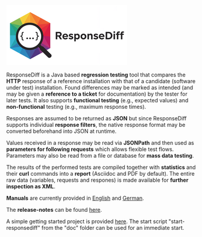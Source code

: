 <img src="doc/img/responsediff-logo_320x160.png" alt="ResponseDiff"/>

ResponseDiff is a Java based **regression testing** tool that compares the **HTTP** response of a reference installation with that of a candidate (software under test) installation.
Found differences may be marked as intended (and may be given a **reference to a ticket** for documentation) by the tester for later tests.
It also supports **functional testing** (e.g., expected values) and **non-functional** testing (e.g., maximum response times).

Responses are assumed to be returned as **JSON** but since ResponseDiff supports individual **response filters**, the native response format may be converted beforehand into JSON at runtime.

Values received in a response may be read via **JSONPath** and then used as **parameters for following requests** which allows flexible test flows. Parameters may also be read from a file or database for **mass data testing**.

The results of the performed tests are compiled together with **statistics** and their **curl** commands into a **report** (Asciidoc and PDF by default).
The entire raw data (variables, requests and respones) is made available for **further inspection as XML**.

**Manuals** are currently provided in [English](doc/manual_en.adoc) and [German](doc/manual_de.adoc).

The **release-notes** can be found [here](doc/release-notes.adoc).

A simple getting started project is provided [here](https://github.com/kreutzr/responsediff-demo). The start script "start-responsediff" from the "doc" folder can be used for an immediate start.
